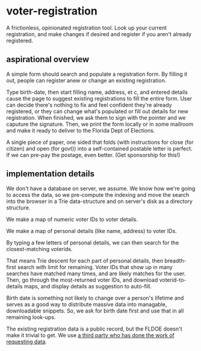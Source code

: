 voter-registration
==================

A frictionless, opinionated registration tool.  Look up your current
registration, and make changes if desired and register if you aren't
already registered.

aspirational overview
---------------------

A simple form should search and populate a registration form. By filling it
out, people can register anew or change an existing registration.

Type birth-date, then start filling name, address, et c, and entered details
cause the page to suggest existing registrations to fill the entire form. User
can decide there's nothing to fix and feel confident they're already
registered, or they can change what's populated or fill out details for new
registration. When finished, we ask them to sign with the pointer and we caputure
the signature. Then, we print the form locally or in some mailroom and make it
ready to deliver to the Florida Dept of Elections.

A single piece of paper, one sided that folds (with instructions for close (for
citizen) and open (for govt)) into a self-contained postable letter is perfect.
If we can pre-pay the postage, even better. (Get sponsorship for this!)

implementation details
----------------------

We don't have a database on server, we assume. We know how we're going to
access the data, so we pre-compute the indexing and move the search into the
browser in a Trie data-structure and on server's disk as a directory structure.

We make a map of numeric voter IDs to voter details.

We make a map of personal details (like name, address) to voter IDs.

By typing a few letters of personal details, we can then search for the
closest-matching voterids.

That means Trie descent for each part of personal details, then breadth-first
search with limit for remaining. Voter IDs that show up in many searches have
matched many times, and are likely matches for the user.  Then, go through the
most-returned voter IDs, and download voterid-to-details maps, and display
details as suggestion to auto-fill.

Birth date is something not likely to change over a person's lifetime and
serves as a good way to distribute massive data into managable, downloadable
snippets. So, we ask for birth date first and use that in all remaining
look-ups.

The existing registration data is a public record, but the FLDOE doesn't make
it trivial to get. We use [a third party who has done the work of requesting
data](http://flvoters.com/).
